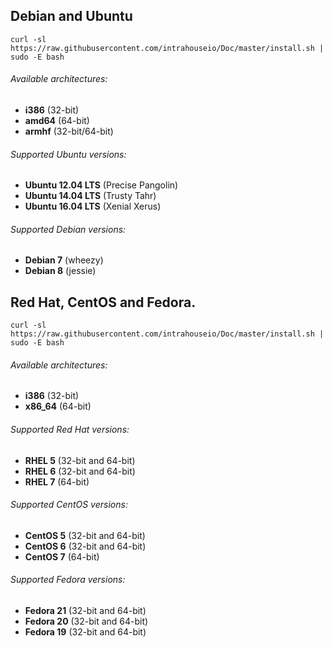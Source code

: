 
## Debian and Ubuntu

`curl -sl https://raw.githubusercontent.com/intrahouseio/Doc/master/install.sh | sudo -E bash`

###### Available architectures:

* **i386** (32-bit)
* **amd64** (64-bit)
* **armhf** (32-bit/64-bit)

###### Supported Ubuntu versions:

* **Ubuntu 12.04 LTS** (Precise Pangolin)
* **Ubuntu 14.04 LTS** (Trusty Tahr)
* **Ubuntu 16.04 LTS** (Xenial Xerus)

###### Supported Debian versions:

* **Debian 7** (wheezy)
* **Debian 8** (jessie)


## Red Hat, CentOS and Fedora.

`curl -sl https://raw.githubusercontent.com/intrahouseio/Doc/master/install.sh | sudo -E bash`

###### Available architectures:

* **i386** (32-bit)
* **x86_64** (64-bit)

###### Supported Red Hat versions:

* **RHEL 5** (32-bit and 64-bit)
* **RHEL 6** (32-bit and 64-bit)
* **RHEL 7** (64-bit)

###### Supported CentOS versions:

* **CentOS 5** (32-bit and 64-bit)
* **CentOS 6** (32-bit and 64-bit)
* **CentOS 7** (64-bit)

###### Supported Fedora versions:

* **Fedora 21** (32-bit and 64-bit)
* **Fedora 20** (32-bit and 64-bit)
* **Fedora 19** (32-bit and 64-bit)
